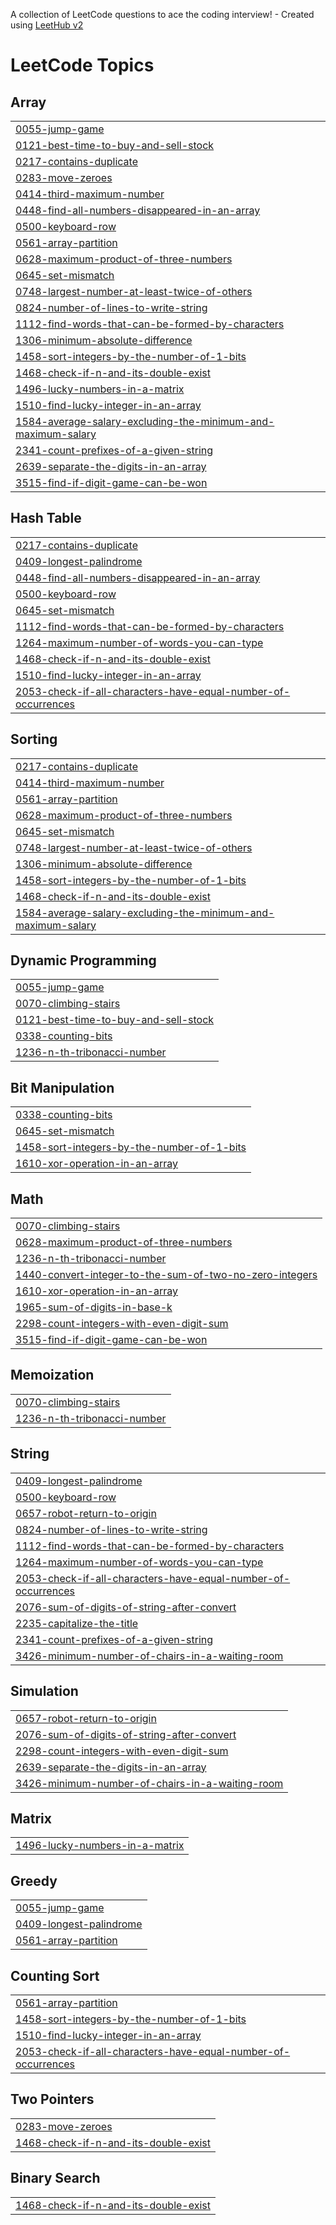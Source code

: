 A collection of LeetCode questions to ace the coding interview! - Created using [LeetHub v2](https://github.com/arunbhardwaj/LeetHub-2.0)
<!---LeetCode Topics Start-->
# LeetCode Topics
## Array
|  |
| ------- |
| [0055-jump-game](https://github.com/nikhiln22/Leetcode/tree/master/0055-jump-game) |
| [0121-best-time-to-buy-and-sell-stock](https://github.com/nikhiln22/Leetcode/tree/master/0121-best-time-to-buy-and-sell-stock) |
| [0217-contains-duplicate](https://github.com/nikhiln22/Leetcode/tree/master/0217-contains-duplicate) |
| [0283-move-zeroes](https://github.com/nikhiln22/Leetcode/tree/master/0283-move-zeroes) |
| [0414-third-maximum-number](https://github.com/nikhiln22/Leetcode/tree/master/0414-third-maximum-number) |
| [0448-find-all-numbers-disappeared-in-an-array](https://github.com/nikhiln22/Leetcode/tree/master/0448-find-all-numbers-disappeared-in-an-array) |
| [0500-keyboard-row](https://github.com/nikhiln22/Leetcode/tree/master/0500-keyboard-row) |
| [0561-array-partition](https://github.com/nikhiln22/Leetcode/tree/master/0561-array-partition) |
| [0628-maximum-product-of-three-numbers](https://github.com/nikhiln22/Leetcode/tree/master/0628-maximum-product-of-three-numbers) |
| [0645-set-mismatch](https://github.com/nikhiln22/Leetcode/tree/master/0645-set-mismatch) |
| [0748-largest-number-at-least-twice-of-others](https://github.com/nikhiln22/Leetcode/tree/master/0748-largest-number-at-least-twice-of-others) |
| [0824-number-of-lines-to-write-string](https://github.com/nikhiln22/Leetcode/tree/master/0824-number-of-lines-to-write-string) |
| [1112-find-words-that-can-be-formed-by-characters](https://github.com/nikhiln22/Leetcode/tree/master/1112-find-words-that-can-be-formed-by-characters) |
| [1306-minimum-absolute-difference](https://github.com/nikhiln22/Leetcode/tree/master/1306-minimum-absolute-difference) |
| [1458-sort-integers-by-the-number-of-1-bits](https://github.com/nikhiln22/Leetcode/tree/master/1458-sort-integers-by-the-number-of-1-bits) |
| [1468-check-if-n-and-its-double-exist](https://github.com/nikhiln22/Leetcode/tree/master/1468-check-if-n-and-its-double-exist) |
| [1496-lucky-numbers-in-a-matrix](https://github.com/nikhiln22/Leetcode/tree/master/1496-lucky-numbers-in-a-matrix) |
| [1510-find-lucky-integer-in-an-array](https://github.com/nikhiln22/Leetcode/tree/master/1510-find-lucky-integer-in-an-array) |
| [1584-average-salary-excluding-the-minimum-and-maximum-salary](https://github.com/nikhiln22/Leetcode/tree/master/1584-average-salary-excluding-the-minimum-and-maximum-salary) |
| [2341-count-prefixes-of-a-given-string](https://github.com/nikhiln22/Leetcode/tree/master/2341-count-prefixes-of-a-given-string) |
| [2639-separate-the-digits-in-an-array](https://github.com/nikhiln22/Leetcode/tree/master/2639-separate-the-digits-in-an-array) |
| [3515-find-if-digit-game-can-be-won](https://github.com/nikhiln22/Leetcode/tree/master/3515-find-if-digit-game-can-be-won) |
## Hash Table
|  |
| ------- |
| [0217-contains-duplicate](https://github.com/nikhiln22/Leetcode/tree/master/0217-contains-duplicate) |
| [0409-longest-palindrome](https://github.com/nikhiln22/Leetcode/tree/master/0409-longest-palindrome) |
| [0448-find-all-numbers-disappeared-in-an-array](https://github.com/nikhiln22/Leetcode/tree/master/0448-find-all-numbers-disappeared-in-an-array) |
| [0500-keyboard-row](https://github.com/nikhiln22/Leetcode/tree/master/0500-keyboard-row) |
| [0645-set-mismatch](https://github.com/nikhiln22/Leetcode/tree/master/0645-set-mismatch) |
| [1112-find-words-that-can-be-formed-by-characters](https://github.com/nikhiln22/Leetcode/tree/master/1112-find-words-that-can-be-formed-by-characters) |
| [1264-maximum-number-of-words-you-can-type](https://github.com/nikhiln22/Leetcode/tree/master/1264-maximum-number-of-words-you-can-type) |
| [1468-check-if-n-and-its-double-exist](https://github.com/nikhiln22/Leetcode/tree/master/1468-check-if-n-and-its-double-exist) |
| [1510-find-lucky-integer-in-an-array](https://github.com/nikhiln22/Leetcode/tree/master/1510-find-lucky-integer-in-an-array) |
| [2053-check-if-all-characters-have-equal-number-of-occurrences](https://github.com/nikhiln22/Leetcode/tree/master/2053-check-if-all-characters-have-equal-number-of-occurrences) |
## Sorting
|  |
| ------- |
| [0217-contains-duplicate](https://github.com/nikhiln22/Leetcode/tree/master/0217-contains-duplicate) |
| [0414-third-maximum-number](https://github.com/nikhiln22/Leetcode/tree/master/0414-third-maximum-number) |
| [0561-array-partition](https://github.com/nikhiln22/Leetcode/tree/master/0561-array-partition) |
| [0628-maximum-product-of-three-numbers](https://github.com/nikhiln22/Leetcode/tree/master/0628-maximum-product-of-three-numbers) |
| [0645-set-mismatch](https://github.com/nikhiln22/Leetcode/tree/master/0645-set-mismatch) |
| [0748-largest-number-at-least-twice-of-others](https://github.com/nikhiln22/Leetcode/tree/master/0748-largest-number-at-least-twice-of-others) |
| [1306-minimum-absolute-difference](https://github.com/nikhiln22/Leetcode/tree/master/1306-minimum-absolute-difference) |
| [1458-sort-integers-by-the-number-of-1-bits](https://github.com/nikhiln22/Leetcode/tree/master/1458-sort-integers-by-the-number-of-1-bits) |
| [1468-check-if-n-and-its-double-exist](https://github.com/nikhiln22/Leetcode/tree/master/1468-check-if-n-and-its-double-exist) |
| [1584-average-salary-excluding-the-minimum-and-maximum-salary](https://github.com/nikhiln22/Leetcode/tree/master/1584-average-salary-excluding-the-minimum-and-maximum-salary) |
## Dynamic Programming
|  |
| ------- |
| [0055-jump-game](https://github.com/nikhiln22/Leetcode/tree/master/0055-jump-game) |
| [0070-climbing-stairs](https://github.com/nikhiln22/Leetcode/tree/master/0070-climbing-stairs) |
| [0121-best-time-to-buy-and-sell-stock](https://github.com/nikhiln22/Leetcode/tree/master/0121-best-time-to-buy-and-sell-stock) |
| [0338-counting-bits](https://github.com/nikhiln22/Leetcode/tree/master/0338-counting-bits) |
| [1236-n-th-tribonacci-number](https://github.com/nikhiln22/Leetcode/tree/master/1236-n-th-tribonacci-number) |
## Bit Manipulation
|  |
| ------- |
| [0338-counting-bits](https://github.com/nikhiln22/Leetcode/tree/master/0338-counting-bits) |
| [0645-set-mismatch](https://github.com/nikhiln22/Leetcode/tree/master/0645-set-mismatch) |
| [1458-sort-integers-by-the-number-of-1-bits](https://github.com/nikhiln22/Leetcode/tree/master/1458-sort-integers-by-the-number-of-1-bits) |
| [1610-xor-operation-in-an-array](https://github.com/nikhiln22/Leetcode/tree/master/1610-xor-operation-in-an-array) |
## Math
|  |
| ------- |
| [0070-climbing-stairs](https://github.com/nikhiln22/Leetcode/tree/master/0070-climbing-stairs) |
| [0628-maximum-product-of-three-numbers](https://github.com/nikhiln22/Leetcode/tree/master/0628-maximum-product-of-three-numbers) |
| [1236-n-th-tribonacci-number](https://github.com/nikhiln22/Leetcode/tree/master/1236-n-th-tribonacci-number) |
| [1440-convert-integer-to-the-sum-of-two-no-zero-integers](https://github.com/nikhiln22/Leetcode/tree/master/1440-convert-integer-to-the-sum-of-two-no-zero-integers) |
| [1610-xor-operation-in-an-array](https://github.com/nikhiln22/Leetcode/tree/master/1610-xor-operation-in-an-array) |
| [1965-sum-of-digits-in-base-k](https://github.com/nikhiln22/Leetcode/tree/master/1965-sum-of-digits-in-base-k) |
| [2298-count-integers-with-even-digit-sum](https://github.com/nikhiln22/Leetcode/tree/master/2298-count-integers-with-even-digit-sum) |
| [3515-find-if-digit-game-can-be-won](https://github.com/nikhiln22/Leetcode/tree/master/3515-find-if-digit-game-can-be-won) |
## Memoization
|  |
| ------- |
| [0070-climbing-stairs](https://github.com/nikhiln22/Leetcode/tree/master/0070-climbing-stairs) |
| [1236-n-th-tribonacci-number](https://github.com/nikhiln22/Leetcode/tree/master/1236-n-th-tribonacci-number) |
## String
|  |
| ------- |
| [0409-longest-palindrome](https://github.com/nikhiln22/Leetcode/tree/master/0409-longest-palindrome) |
| [0500-keyboard-row](https://github.com/nikhiln22/Leetcode/tree/master/0500-keyboard-row) |
| [0657-robot-return-to-origin](https://github.com/nikhiln22/Leetcode/tree/master/0657-robot-return-to-origin) |
| [0824-number-of-lines-to-write-string](https://github.com/nikhiln22/Leetcode/tree/master/0824-number-of-lines-to-write-string) |
| [1112-find-words-that-can-be-formed-by-characters](https://github.com/nikhiln22/Leetcode/tree/master/1112-find-words-that-can-be-formed-by-characters) |
| [1264-maximum-number-of-words-you-can-type](https://github.com/nikhiln22/Leetcode/tree/master/1264-maximum-number-of-words-you-can-type) |
| [2053-check-if-all-characters-have-equal-number-of-occurrences](https://github.com/nikhiln22/Leetcode/tree/master/2053-check-if-all-characters-have-equal-number-of-occurrences) |
| [2076-sum-of-digits-of-string-after-convert](https://github.com/nikhiln22/Leetcode/tree/master/2076-sum-of-digits-of-string-after-convert) |
| [2235-capitalize-the-title](https://github.com/nikhiln22/Leetcode/tree/master/2235-capitalize-the-title) |
| [2341-count-prefixes-of-a-given-string](https://github.com/nikhiln22/Leetcode/tree/master/2341-count-prefixes-of-a-given-string) |
| [3426-minimum-number-of-chairs-in-a-waiting-room](https://github.com/nikhiln22/Leetcode/tree/master/3426-minimum-number-of-chairs-in-a-waiting-room) |
## Simulation
|  |
| ------- |
| [0657-robot-return-to-origin](https://github.com/nikhiln22/Leetcode/tree/master/0657-robot-return-to-origin) |
| [2076-sum-of-digits-of-string-after-convert](https://github.com/nikhiln22/Leetcode/tree/master/2076-sum-of-digits-of-string-after-convert) |
| [2298-count-integers-with-even-digit-sum](https://github.com/nikhiln22/Leetcode/tree/master/2298-count-integers-with-even-digit-sum) |
| [2639-separate-the-digits-in-an-array](https://github.com/nikhiln22/Leetcode/tree/master/2639-separate-the-digits-in-an-array) |
| [3426-minimum-number-of-chairs-in-a-waiting-room](https://github.com/nikhiln22/Leetcode/tree/master/3426-minimum-number-of-chairs-in-a-waiting-room) |
## Matrix
|  |
| ------- |
| [1496-lucky-numbers-in-a-matrix](https://github.com/nikhiln22/Leetcode/tree/master/1496-lucky-numbers-in-a-matrix) |
## Greedy
|  |
| ------- |
| [0055-jump-game](https://github.com/nikhiln22/Leetcode/tree/master/0055-jump-game) |
| [0409-longest-palindrome](https://github.com/nikhiln22/Leetcode/tree/master/0409-longest-palindrome) |
| [0561-array-partition](https://github.com/nikhiln22/Leetcode/tree/master/0561-array-partition) |
## Counting Sort
|  |
| ------- |
| [0561-array-partition](https://github.com/nikhiln22/Leetcode/tree/master/0561-array-partition) |
| [1458-sort-integers-by-the-number-of-1-bits](https://github.com/nikhiln22/Leetcode/tree/master/1458-sort-integers-by-the-number-of-1-bits) |
| [1510-find-lucky-integer-in-an-array](https://github.com/nikhiln22/Leetcode/tree/master/1510-find-lucky-integer-in-an-array) |
| [2053-check-if-all-characters-have-equal-number-of-occurrences](https://github.com/nikhiln22/Leetcode/tree/master/2053-check-if-all-characters-have-equal-number-of-occurrences) |
## Two Pointers
|  |
| ------- |
| [0283-move-zeroes](https://github.com/nikhiln22/Leetcode/tree/master/0283-move-zeroes) |
| [1468-check-if-n-and-its-double-exist](https://github.com/nikhiln22/Leetcode/tree/master/1468-check-if-n-and-its-double-exist) |
## Binary Search
|  |
| ------- |
| [1468-check-if-n-and-its-double-exist](https://github.com/nikhiln22/Leetcode/tree/master/1468-check-if-n-and-its-double-exist) |
<!---LeetCode Topics End-->
